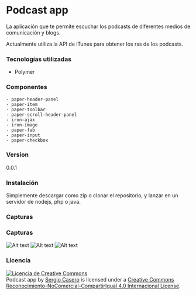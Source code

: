 # Podcast app

La aplicación que te permite escuchar los podcasts de diferentes medios de comunicación y blogs.

Actualmente utiliza la API de iTunes para obtener los rss de los podcasts.

### Tecnologías utilizadas
- Polymer

### Componentes
    - paper-header-panel
    - paper-item
    - paper-toolbar
    - paper-scroll-header-panel
    - iron-ajax
    - iron-image
    - paper-fab
    - paper-input
    - paper-checkbox

### Version
0.0.1

### Instalación
Simplemente descargar como zip o clonar el repositorio, y lanzar en un servidor de nodejs, php o java.

### Capturas
### Capturas
![Alt text](http://todotelegram.com/podcast/img/search.png "Búsqueda de podcasts")
![Alt text](http://todotelegram.com/podcast/img/main.png "Vista principal")
![Alt text](http://todotelegram.com/podcast/img/detail.png "Vista de detalle de un podcast")

### Licencia
<a rel="license" href="http://creativecommons.org/licenses/by-nc-sa/4.0/"><img alt="Licencia de Creative Commons" style="border-width:0" src="https://i.creativecommons.org/l/by-nc-sa/4.0/88x31.png" /></a><br /><span xmlns:dct="http://purl.org/dc/terms/" property="dct:title">Podcast app</span> by <a xmlns:cc="http://creativecommons.org/ns#" href="http://sergiocasero.es" property="cc:attributionName" rel="cc:attributionURL">Sergio Casero</a> is licensed under a <a rel="license" href="http://creativecommons.org/licenses/by-nc-sa/4.0/">Creative Commons Reconocimiento-NoComercial-CompartirIgual 4.0 Internacional License</a>.



